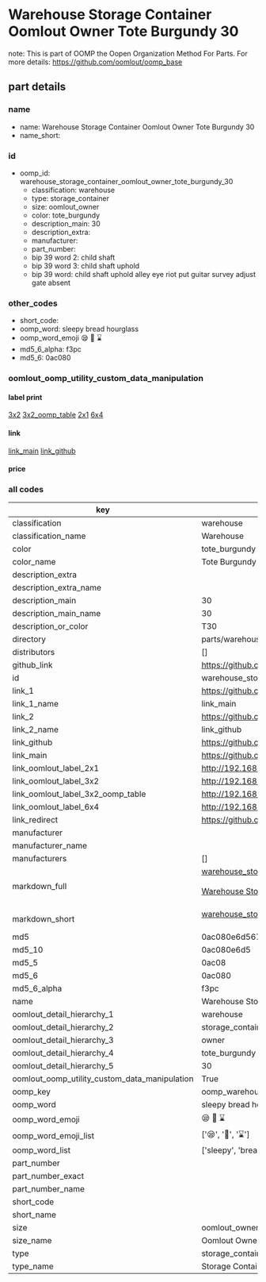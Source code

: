 # Warehouse Storage Container Oomlout Owner Tote Burgundy 30  

note: This is part of OOMP the Oopen Organization Method For Parts. For more details: https://github.com/oomlout/oomp_base

##  part details
  







### name
* name: Warehouse Storage Container Oomlout Owner Tote Burgundy 30
* name_short: 
### id
* oomp_id: warehouse_storage_container_oomlout_owner_tote_burgundy_30
  * classification: warehouse
  * type: storage_container
  * size: oomlout_owner
  * color: tote_burgundy
  * description_main: 30
  * description_extra: 
  * manufacturer: 
  * part_number: 
  * bip 39 word 2: child shaft
  * bip 39 word 3: child shaft uphold
  * bip 39 word: child shaft uphold alley eye riot put guitar survey adjust gate absent

### other_codes
* short_code: 
* oomp_word: sleepy bread hourglass
* oomp_word_emoji :sleepy: :bread: :hourglass:
* md5_6_alpha: f3pc
* md5_6: 0ac080






### oomlout_oomp_utility_custom_data_manipulation
#### label print
[3x2](http://192.168.1.245:1112/?label=oomp%20f3pc)
[3x2_oomp_table](http://192.168.1.108:1112/?label=oomp%20f3pc)
[2x1](http://192.168.1.242:1112/?label=oomp%20f3pc)
[6x4](http://192.168.1.55:1112/?label=oomp%20f3pc)    

#### link

[link_main](https://github.com/oomlout/oomlout_oomp_version_1_messy/tree/main/parts/warehouse_storage_container_oomlout_owner_tote_burgundy_30) [link_github](https://github.com/oomlout/oomlout_oomp_version_1_messy/tree/main/parts/warehouse_storage_container_oomlout_owner_tote_burgundy_30)                             

#### price







### all codes 
| key | value |  
| --- | --- |  
| classification | warehouse |  
| classification_name | Warehouse |  
| color | tote_burgundy |  
| color_name | Tote Burgundy |  
| description_extra |  |  
| description_extra_name |  |  
| description_main | 30 |  
| description_main_name | 30 |  
| description_or_color | T30 |  
| directory | parts/warehouse_storage_container_oomlout_owner_tote_burgundy_30 |  
| distributors | [] |  
| github_link | https://github.com/oomlout/oomlout_oomp_part_src/tree/main/parts/warehouse_storage_container_oomlout_owner_tote_burgundy_30 |  
| id | warehouse_storage_container_oomlout_owner_tote_burgundy_30 |  
| link_1 | https://github.com/oomlout/oomlout_oomp_version_1_messy/tree/main/parts/warehouse_storage_container_oomlout_owner_tote_burgundy_30 |  
| link_1_name | link_main |  
| link_2 | https://github.com/oomlout/oomlout_oomp_version_1_messy/tree/main/parts/warehouse_storage_container_oomlout_owner_tote_burgundy_30 |  
| link_2_name | link_github |  
| link_github | https://github.com/oomlout/oomlout_oomp_version_1_messy/tree/main/parts/warehouse_storage_container_oomlout_owner_tote_burgundy_30 |  
| link_main | https://github.com/oomlout/oomlout_oomp_version_1_messy/tree/main/parts/warehouse_storage_container_oomlout_owner_tote_burgundy_30 |  
| link_oomlout_label_2x1 | http://192.168.1.242:1112/?label=oomp%20f3pc |  
| link_oomlout_label_3x2 | http://192.168.1.245:1112/?label=oomp%20f3pc |  
| link_oomlout_label_3x2_oomp_table | http://192.168.1.108:1112/?label=oomp%20f3pc |  
| link_oomlout_label_6x4 | http://192.168.1.55:1112/?label=oomp%20f3pc |  
| link_redirect | https://github.com/oomlout/oomlout_oomp_version_1_messy/tree/main/parts/warehouse_storage_container_oomlout_owner_tote_burgundy_30 |  
| manufacturer |  |  
| manufacturer_name |  |  
| manufacturers | [] |  
| markdown_full | [warehouse_storage_container_oomlout_owner_tote_burgundy_30](none)<br>[](none)<br>[Warehouse Storage Container Oomlout Owner Tote Burgundy 30](none)<br><br> |  
| markdown_short | [warehouse_storage_container_oomlout_owner_tote_burgundy_30](none)<br><br> |  
| md5 | 0ac080e6d567d5dae8a89069ddb1393f |  
| md5_10 | 0ac080e6d5 |  
| md5_5 | 0ac08 |  
| md5_6 | 0ac080 |  
| md5_6_alpha | f3pc |  
| name | Warehouse Storage Container Oomlout Owner Tote Burgundy 30 |  
| oomlout_detail_hierarchy_1 | warehouse |  
| oomlout_detail_hierarchy_2 | storage_container |  
| oomlout_detail_hierarchy_3 | owner |  
| oomlout_detail_hierarchy_4 | tote_burgundy |  
| oomlout_detail_hierarchy_5 | 30 |  
| oomlout_oomp_utility_custom_data_manipulation | True |  
| oomp_key | oomp_warehouse_storage_container_oomlout_owner_tote_burgundy_30 |  
| oomp_word | sleepy bread hourglass |  
| oomp_word_emoji | :sleepy: :bread: :hourglass: |  
| oomp_word_emoji_list | [':sleepy:', ':bread:', ':hourglass:'] |  
| oomp_word_list | ['sleepy', 'bread', 'hourglass'] |  
| part_number |  |  
| part_number_exact |  |  
| part_number_name |  |  
| short_code |  |  
| short_name |  |  
| size | oomlout_owner |  
| size_name | Oomlout Owner |  
| type | storage_container |  
| type_name | Storage Container |  
